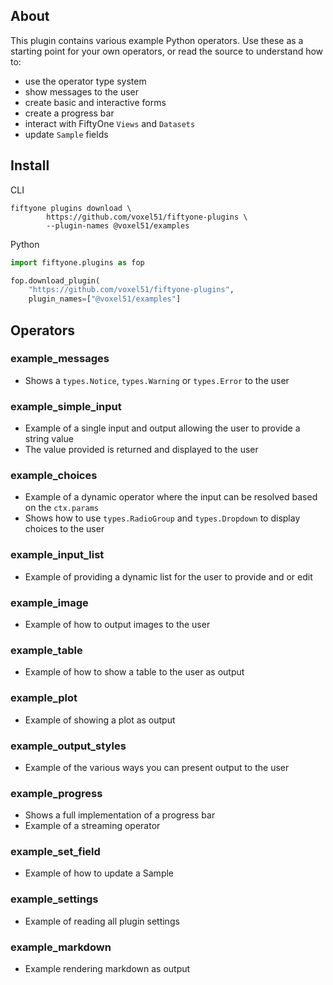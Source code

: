 ## About

This plugin contains various example Python operators. Use these as a starting
point for your own operators, or read the source to understand how to:

-   use the operator type system
-   show messages to the user
-   create basic and interactive forms
-   create a progress bar
-   interact with FiftyOne `Views` and `Datasets`
-   update `Sample` fields

## Install

CLI

```shell
fiftyone plugins download \
        https://github.com/voxel51/fiftyone-plugins \
        --plugin-names @voxel51/examples
```

Python

```python
import fiftyone.plugins as fop

fop.download_plugin(
    "https://github.com/voxel51/fiftyone-plugins",
    plugin_names=["@voxel51/examples"]
```

## Operators

### example_messages

-   Shows a `types.Notice`, `types.Warning` or `types.Error` to the user

### example_simple_input

-   Example of a single input and output allowing the user to provide a string
    value
-   The value provided is returned and displayed to the user

### example_choices

-   Example of a dynamic operator where the input can be resolved based on the
    `ctx.params`
-   Shows how to use `types.RadioGroup` and `types.Dropdown` to display choices
    to the user

### example_input_list

-   Example of providing a dynamic list for the user to provide and or edit

### example_image

-   Example of how to output images to the user

### example_table

-   Example of how to show a table to the user as output

### example_plot

-   Example of showing a plot as output

### example_output_styles

-   Example of the various ways you can present output to the user

### example_progress

-   Shows a full implementation of a progress bar
-   Example of a streaming operator

### example_set_field

-   Example of how to update a Sample

### example_settings

-   Example of reading all plugin settings

### example_markdown

-   Example rendering markdown as output
